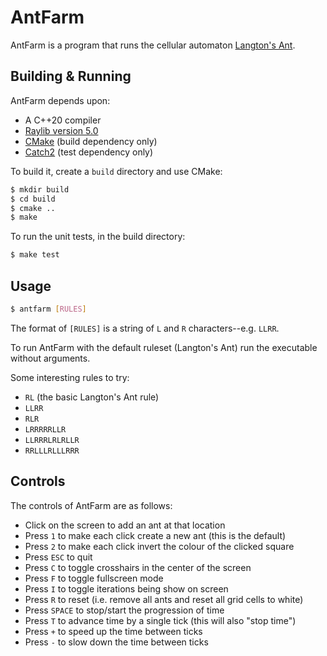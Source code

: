 <!--
This Source Code Form is subject to the terms of the Mozilla Public
License, v. 2.0. If a copy of the MPL was not distributed with this
file, You can obtain one at http://mozilla.org/MPL/2.0/.
-->

<!--
Copyright (c) 2024 David Jackson
-->

# AntFarm

AntFarm is a program that runs the cellular automaton
[Langton's Ant](https://en.wikipedia.org/wiki/Langton%27s_ant).

## Building & Running

AntFarm depends upon:

* A C++20 compiler
* [Raylib version 5.0](https://www.raylib.com/)
* [CMake](https://cmake.org/) (build dependency only)
* [Catch2](https://github.com/catchorg/Catch2) (test dependency only)

To build it, create a `build` directory and use CMake:

```sh
$ mkdir build
$ cd build
$ cmake ..
$ make
````

To run the unit tests, in the build directory:

```sh
$ make test
```

## Usage

```sh
$ antfarm [RULES]
```

The format of `[RULES]` is a string of `L` and `R` characters--e.g. `LLRR`.

To run AntFarm with the default ruleset (Langton's Ant) run the executable
without arguments.

Some interesting rules to try:

* `RL` (the basic Langton's Ant rule)
* `LLRR`
* `RLR`
* `LRRRRRLLR`
* `LLRRRLRLRLLR`
* `RRLLLRLLLRRR`

## Controls

The controls of AntFarm are as follows:

* Click on the screen to add an ant at that location
* Press `1` to make each click create a new ant (this is the default)
* Press `2` to make each click invert the colour of the clicked square
* Press `ESC` to quit
* Press `C` to toggle crosshairs in the center of the screen
* Press `F` to toggle fullscreen mode
* Press `I` to toggle iterations being show on screen
* Press `R` to reset (i.e. remove all ants and reset all grid cells to white)
* Press `SPACE` to stop/start the progression of time
* Press `T` to advance time by a single tick (this will also "stop time")
* Press `+` to speed up the time between ticks
* Press `-` to slow down the time between ticks

